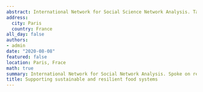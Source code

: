 ```yaml
---
abstract: International Network for Social Science Network Analysis. Talk presented on findings from social media networks related to community supported agriculture.
address:
  city: Paris
  country: France
all_day: false
authors:
- admin 
date: "2020-08-08"
featured: false
location: Paris, Frace
math: true
summary: International Network for Social Network Analysis. Spoke on results from the TGRAINS project. This talk occured virtually due to Covid-19 restrictions on travel.
title: Supporting sustainable and resilient food systems
---
```

